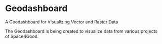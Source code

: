 # Geodashboard
A Geodashboard for Visualizing Vector and Raster Data

The Geodashboard is being created to visualize data from various projects of Space4Good.
